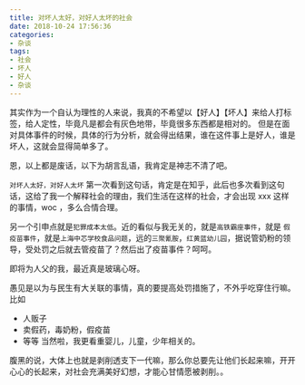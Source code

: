 ```yaml
---
title: 对坏人太好，对好人太坏的社会
date: 2018-10-24 17:56:36
categories:
- 杂谈
tags:
- 社会
- 坏人
- 好人
- 杂谈
---
```


其实作为一个自认为理性的人来说，我真的不希望以【好人】【坏人】来给人打标签，给人定性，毕竟凡是都会有灰色地带，毕竟很多东西都是相对的。
但是在面对具体事件的时候，具体的行为分析，就会得出结果，谁在这件事上是好人，谁是坏人，这就会显得简单多了。


恩，以上都是废话，以下为胡言乱语，我肯定是神志不清了吧。
<!-- more --> 

`对坏人太好，对好人太坏` 第一次看到这句话，肯定是在知乎，此后也多次看到这句话，这给了我一个解释社会的理由，我们生活在这样的社会，才会出现 xxx 这样的事情，woc ，多么合情合理。

另一个引申点就是`犯罪成本太低`。近的看似与我无关的，就是`高铁霸座事件`，就是 `假疫苗事件`，就是`上海中芯学校食品问题`，远的`三聚氰胺`，`红黄蓝幼儿园`，据说管奶粉的领导，受处罚之后就去管疫苗了？然后出了疫苗事件？呵呵。

即将为人父的我，最近真是玻璃心呀。

愚见是以为与民生有大关联的事情，真的要提高处罚措施了，不外乎吃穿住行嘛。
比如 
- 人贩子
- 卖假药，毒奶粉，假疫苗
- 等等
当然啦，我更看重婴儿，儿童，少年相关的。


腹黑的说，大体上也就是剥削透支下一代嘛，那么你总要先让他们长起来嘛，开开心心的长起来，对社会充满美好幻想，才能心甘情愿被剥削。。

